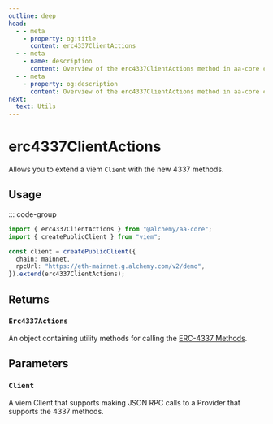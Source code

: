 ```yaml
---
outline: deep
head:
  - - meta
    - property: og:title
      content: erc4337ClientActions
  - - meta
    - name: description
      content: Overview of the erc4337ClientActions method in aa-core client
  - - meta
    - property: og:description
      content: Overview of the erc4337ClientActions method in aa-core client
next:
  text: Utils
---
```


# erc4337ClientActions

Allows you to extend a viem `Client` with the new 4337 methods.

## Usage

::: code-group

```ts [example.ts]
import { erc4337ClientActions } from "@alchemy/aa-core";
import { createPublicClient } from "viem";

const client = createPublicClient({
  chain: mainnet,
  rpcUrl: "https://eth-mainnet.g.alchemy.com/v2/demo",
}).extend(erc4337ClientActions);
```

## Returns

### `Erc4337Actions`

An object containing utility methods for calling the [ERC-4337 Methods](/packages/aa-core/client/#rpc-methods).

## Parameters

### `Client`

A viem Client that supports making JSON RPC calls to a Provider that supports the 4337 methods.
